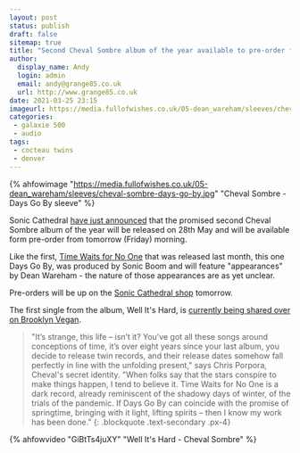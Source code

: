 ```yaml
---
layout: post
status: publish 
draft: false
sitemap: true
title: "Second Cheval Sombre album of the year available to pre-order from Friday"
author:
  display_name: Andy
  login: admin
  email: andy@grange85.co.uk
  url: http://www.grange85.co.uk
date: 2021-03-25 23:15
imageurl: https://media.fullofwishes.co.uk/05-dean_wareham/sleeves/cheval-sombre-days-go-by.jpg
categories:
 - galaxie 500
 - audio
tags:
 - cocteau twins
 - denver
---
```

{% ahfowimage "https://media.fullofwishes.co.uk/05-dean_wareham/sleeves/cheval-sombre-days-go-by.jpg" "Cheval Sombre - Days Go By sleeve" %}

Sonic Cathedral [have just announced](https://twitter.com/soniccathedral/status/1375091796208926724) that the promised second Cheval Sombre album of the year will be released on 28th May and will be available form pre-order from tomorrow (Friday) morning.

Like the first, [Time Waits for No One](https://www.soniccathedral.co.uk/2021/01/14/chevalsombre1/) that was released last month, this one Days Go By, was produced by Sonic Boom and will feature "appearances" by Dean Wareham - the nature of those appearances are as yet unclear.

Pre-orders will be up on the [Sonic Cathedral shop](https://shop.soniccathedral.co.uk/) tomorrow.

<!--more-->

The first single from the album, Well It's Hard, is [currently being shared over on Brooklyn Vegan](https://www.brooklynvegan.com/cheval-sombre-readies-sonic-boom-produced-days-go-by-stream-well-its-hard/).

>"It’s strange, this life – isn’t it? You’ve got all these songs around conceptions of time, it’s over eight years since your last album, you decide to release twin records, and their release dates somehow fall perfectly in line with the unfolding present," says Chris Porpora, Cheval's secret identity. "When folks say that the stars conspire to make things happen, I tend to believe it. Time Waits for No One is a dark record, already reminiscent of the shadowy days of winter, of the trials of the pandemic. If Days Go By can coincide with the promise of springtime, bringing with it light, lifting spirits – then I know my work has been done."
{: .blockquote .text-secondary .px-4}

{% ahfowvideo "GiBtTs4juXY" "Well It's Hard - Cheval Sombre" %}
